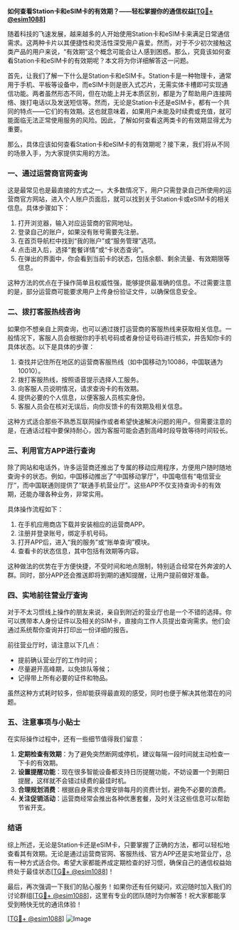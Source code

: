 **如何查看Station卡和eSIM卡的有效期？——轻松掌握你的通信权益[[TG💪+ @esim1088](https://t.me/s/esim1088)]**

随着科技的飞速发展，越来越多的人开始使用Station卡和eSIM卡来满足日常通信需求。这两种卡片以其便捷性和灵活性深受用户喜爱。然而，对于不少初次接触这类产品的用户来说，“有效期”这个概念可能会让人感到困惑。那么，究竟该如何查看Station卡和eSIM卡的有效期呢？本文将为你详细解答这一问题。

首先，让我们了解一下什么是Station卡和eSIM卡。Station卡是一种物理卡，通常用于手机、平板等设备中，而eSIM卡则是嵌入式芯片，无需实体卡槽即可实现通信功能。两者虽然形态不同，但在功能上并无本质区别，都是为了帮助用户连接网络、拨打电话以及发送短信等。然而，无论是Station卡还是eSIM卡，都有一个共同的特点——它们的有效期。这也就意味着，如果用户未能及时续费或充值，就可能面临无法正常使用服务的风险。因此，了解如何查看这两类卡的有效期显得尤为重要。

那么，具体应该如何查看Station卡和eSIM卡的有效期呢？接下来，我们将从不同的场景入手，为大家提供实用的方法。

### **一、通过运营商官网查询**
这是最常见也是最直接的方式之一。大多数情况下，用户只需登录自己所使用的运营商官方网站，进入个人账户页面后，就可以找到关于Station卡或eSIM卡的相关信息。具体步骤如下：

1. 打开浏览器，输入对应运营商的官网地址。
2. 登录自己的账户，如果没有账号需要先注册。
3. 在首页导航栏中找到“我的账户”或“服务管理”选项。
4. 点击进入后，选择“套餐详情”或“卡状态查询”。
5. 在弹出的界面中，你会看到当前卡的状态，包括余额、剩余流量、有效期限等信息。

这种方法的优点在于操作简单且权威性强，能够提供最准确的信息。不过需要注意的是，部分运营商可能要求用户上传身份验证文件，以确保信息安全。

### **二、拨打客服热线咨询**
如果你不想亲自上网查询，也可以通过拨打运营商的客服热线来获取相关信息。一般情况下，客服人员会根据你的手机号码或者身份证号码进行核实，并告知你卡的具体状态。以下是具体的步骤：

1. 查找并记住所在地区的运营商客服热线（如中国移动为10086，中国联通为10010）。
2. 拨打客服热线，按照语音提示选择人工服务。
3. 向客服人员说明情况，请求查询卡的有效期。
4. 提供必要的个人信息，以便客服人员核实身份。
5. 客服人员会在核对无误后，向你反馈卡的有效期及相关信息。

这种方式适合那些不熟悉互联网操作或者希望快速解决问题的用户。但需要注意的是，在通话过程中要保持耐心，因为客服可能会遇到高峰时段导致等待时间较长。

### **三、利用官方APP进行查询**
除了网站和电话外，许多运营商还推出了专属的移动应用程序，方便用户随时随地查询卡的状态。例如，中国移动推出了“中国移动掌厅”，中国电信有“电信营业厅”，而中国联通则提供了“联通手机营业厅”。这些APP不仅支持查询卡的有效期，还能办理各种业务，非常实用。

具体操作流程如下：

1. 在手机应用商店下载并安装相应的运营商APP。
2. 注册并登录账号，绑定手机号码。
3. 打开APP后，进入“我的服务”或“账单查询”模块。
4. 查看卡的状态信息，其中包括有效期等内容。

这种做法的优势在于方便快捷，不受时间和地点限制，特别适合经常在外奔波的人群。同时，部分APP还会推送即将到期的通知提醒，让用户提前做好准备。

### **四、实地前往营业厅查询**
对于不太习惯线上操作的朋友来说，亲自到附近的营业厅也是一个不错的选择。你可以携带本人身份证件以及相关的SIM卡，直接向工作人员提出查询需求。他们会通过系统帮你查询并打印出一份详细的报告。

前往营业厅时，请注意以下几点：
- 提前确认营业厅的工作时间；
- 尽量避开高峰期，以免排队等候；
- 记得带上所有必要的证件和物品。

虽然这种方式耗时较多，但却能获得最直观的感受，同时也便于解决其他潜在的问题。

### **五、注意事项与小贴士**
在实际操作过程中，还有一些细节值得我们留意：

1. **定期检查有效期**：为了避免突然断网或停机，建议每隔一段时间就主动检查一下卡的有效期。
2. **设置提醒功能**：现在很多智能设备都支持日历提醒功能，不妨设置一个到期日提醒，这样就不会错过续费的最佳时机。
3. **合理规划消费**：根据自身需求合理安排每月的资费计划，避免不必要的浪费。
4. **关注促销活动**：运营商经常会推出各种优惠套餐，及时关注这些信息可以帮助节省开支。

### **结语**
综上所述，无论是Station卡还是eSIM卡，只要掌握了正确的方法，都可以轻松地查看其有效期。无论是通过运营商官网、客服热线、官方APP还是实地营业厅，总有一种方式适合你。希望大家都能养成定期检查的好习惯，确保自己的通信权益始终处于最佳状态[[TG💪+ @esim1088](https://t.me/s/esim1088)]！

最后，再次强调一下我们的贴心服务！如果你还有任何疑问，欢迎随时加入我们的讨论群组[[TG💪+ @esim1088](https://t.me/s/esim1088)]，这里有专业的团队随时为你解答！祝大家都能享受到畅快无忧的通讯体验！

[[TG💪+ @esim1088](https://t.me/s/esim1088)] ![Image](https://i.postimg.cc/4NQfJmqS/Snipaste-2025-05-13-00-14-12.png)